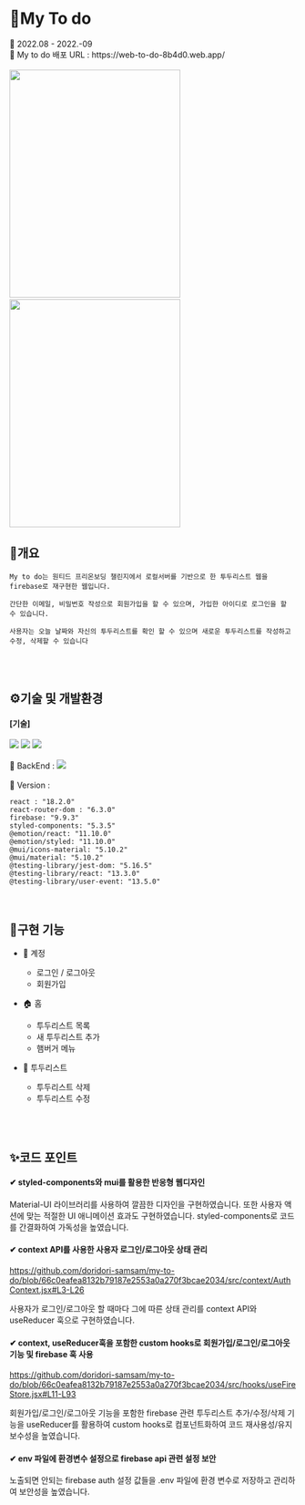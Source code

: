 <h1>💙My To do</h1>
📌 2022.08 - 2022.-09
<br>
📌 My to do 배포 URL : https://web-to-do-8b4d0.web.app/
<br>
<br>
<div>
<img src="https://media.discordapp.net/attachments/698529846565011531/1034802568427225148/unknown.png" width="300px" height="400px">
&nbsp;
<img src="https://media.discordapp.net/attachments/698529846565011531/1034802461841555466/unknown.png" width="300px" height="400px">
</div>

<h2>📄개요</h2>

```
My to do는 원티드 프리온보딩 챌린지에서 로컬서버를 기반으로 한 투두리스트 웹을 firebase로 재구현한 웹입니다.

간단한 이메일, 비밀번호 작성으로 회원가입을 할 수 있으며, 가입한 아이디로 로그인을 할 수 있습니다.

사용자는 오늘 날짜와 자신의 투두리스트를 확인 할 수 있으며 새로운 투두리스트를 작성하고 수정, 삭제할 수 있습니다

```

</br>
<br>
<h2>⚙기술 및 개발환경</h2>

#### [기술]

<div align=left>
<img src="https://img.shields.io/badge/React-61DAFB?style=for-the-badge&logo=React&logoColor=black">
<img src="https://img.shields.io/badge/styled components-%23DB7893?style=for-the-badge&logo=styled-components&logoColor=white">
<img src="https://img.shields.io/badge/mui-%23007FFF?style=for-the-badge&logo=mui&logoColor=white">
</div>
</br>
<div>📌 BackEnd : <img src="https://img.shields.io/badge/Firebase-FFCA28?style=for-the-badge&logo=Firebase&logoColor=black"></div>
<br/>
📌 Version :

```
react : "18.2.0"
react-router-dom : "6.3.0"
firebase: "9.9.3"
styled-components: "5.3.5"
@emotion/react: "11.10.0"
@emotion/styled: "11.10.0"
@mui/icons-material: "5.10.2"
@mui/material: "5.10.2"
@testing-library/jest-dom: "5.16.5"
@testing-library/react: "13.3.0"
@testing-library/user-event: "13.5.0"
```

<br>
<h2>🎨구현 기능</h2>

- 🔐 계정

  - 로그인 / 로그아웃
  - 회원가입

- 🏠 홈

  - 투두리스트 목록
  - 새 투두리스트 추가
  - 햄버거 메뉴

- 📄 투두리스트
  - 투두리스트 삭제
  - 투두리스트 수정

</br>
<br>
<h2>✨코드 포인트</h2>

#### ✔ styled-components와 mui를 활용한 반응형 웹디자인

Material-UI 라이브러리를 사용하여 깔끔한 디자인을 구현하였습니다. 또한 사용자 액션에 맞는 적절한 UI 애니메이션 효과도 구현하였습니다.
styled-components로 코드를 간결화하여 가독성을 높였습니다.

#### ✔ context API를 사용한 사용자 로그인/로그아웃 상태 관리

https://github.com/doridori-samsam/my-to-do/blob/66c0eafea8132b79187e2553a0a270f3bcae2034/src/context/AuthContext.jsx#L3-L26

사용자가 로그인/로그아웃 할 때마다 그에 따른 상태 관리를 context API와 useReducer 훅으로 구현하였습니다.

#### ✔ context, useReducer훅을 포함한 custom hooks로 회원가입/로그인/로그아웃 기능 및 firebase 훅 사용

https://github.com/doridori-samsam/my-to-do/blob/66c0eafea8132b79187e2553a0a270f3bcae2034/src/hooks/useFireStore.jsx#L11-L93

회원가입/로그인/로그아웃 기능을 포함한 firebase 관련 투두리스트 추가/수정/삭제 기능을 useReducer를 활용하여 custom hooks로 컴포넌트화하여 코드 재사용성/유지보수성을 높였습니다.

#### ✔ env 파일에 환경변수 설정으로 firebase api 관련 설정 보안

노출되면 안되는 firebase auth 설정 값들을 .env 파일에 환경 변수로 저장하고 관리하여 보안성을 높였습니다.
